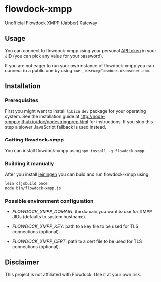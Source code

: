 flowdock-xmpp
=============

Unofficial Flowdock XMPP (Jabber) Gateway

## Usage

You can connect to flowdock-xmpp using your personal
[API token](https://www.flowdock.com/account/tokens) in your JID (you can pick
any value for your password).

If you are not eager to run your own instance of flowdock-xmpp you can connect
to a public one by using `<API_TOKEN>@flowdock.ozansener.com`.


## Installation

### Prerequisites

First you might want to install `libicu-dev` package for your operating
system. See the installation guide at
http://node-xmpp.github.io/doc/nodestringprep.html for instructions. If you
skip this step a slower JavaScript fallback is used instead.


### Getting flowdock-xmpp

You can install flowdock-xmpp using `npm install -g flowdock-xmpp`.

### Building it manually

After you install [leiningen](http://leiningen.org/) you can build and run
flowdock-xmpp using
```sh
lein cljsbuild once
node bin/flowdock-xmpp.js
```

### Possible environment configuration

- *FLOWDOCK_XMPP_DOMAIN*: the domain you want to use for XMPP JIDs (defaults to
system hostname).

- *FLOWDOCK_XMPP_KEY*: path to a key file to be used for TLS connections
(optional).

- *FLOWDOCK_XMPP_CERT*: path to a cert file to be used for TLS connections
(optional).


## Disclaimer

This project is not affiliated with Flowdock. Use it at your own risk.

